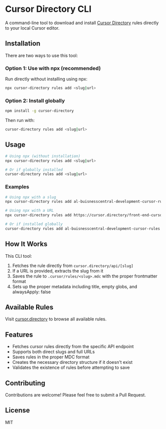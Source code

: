 # Cursor Directory CLI

A command-line tool to download and install [Cursor Directory](https://cursor.directory) rules directly to your local Cursor editor.

## Installation

There are two ways to use this tool:

### Option 1: Use with npx (recommended)

Run directly without installing using npx:

```bash
npx cursor-directory rules add <slug|url>
```

### Option 2: Install globally

```bash
npm install -g cursor-directory
```

Then run with:

```bash
cursor-directory rules add <slug|url>
```

## Usage

```bash
# Using npx (without installation)
npx cursor-directory rules add <slug|url>

# Or if globally installed
cursor-directory rules add <slug|url>
```

### Examples

```bash
# Using npx with a slug
npx cursor-directory rules add al-buisnesscentral-development-cursor-rules

# Using npx with a URL
npx cursor-directory rules add https://cursor.directory/front-end-cursor-rules

# Or if installed globally
cursor-directory rules add al-buisnesscentral-development-cursor-rules
```

## How It Works

This CLI tool:

1. Fetches the rule directly from `cursor.directory/api/[slug]`
2. If a URL is provided, extracts the slug from it
3. Saves the rule to `.cursor/rules/<slug>.mdc` with the proper frontmatter format
4. Sets up the proper metadata including title, empty globs, and alwaysApply: false

## Available Rules

Visit [cursor.directory](https://cursor.directory) to browse all available rules.

## Features

- Fetches cursor rules directly from the specific API endpoint
- Supports both direct slugs and full URLs
- Saves rules in the proper MDC format
- Creates the necessary directory structure if it doesn't exist
- Validates the existence of rules before attempting to save

## Contributing

Contributions are welcome! Please feel free to submit a Pull Request.

## License

MIT 